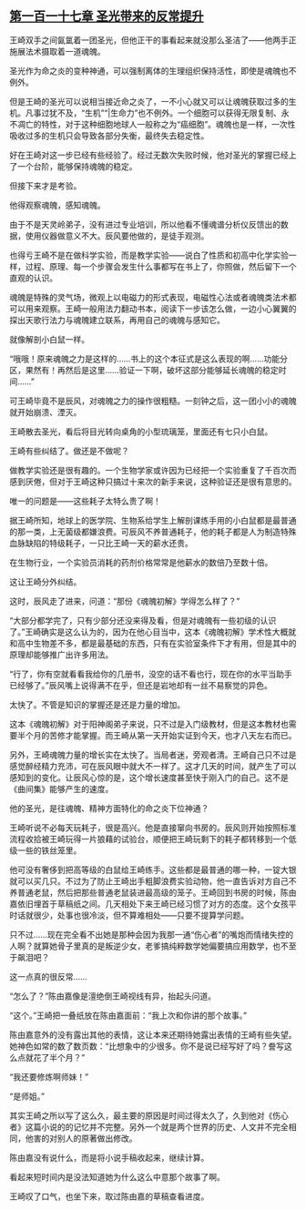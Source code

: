 ## [第一百一十七章 圣光带来的反常提升](https://www.xxbiquge.com/11_11207/8884120.html)


  王崎双手之间氤氲着一团圣光，但他正干的事看起来就没那么圣洁了——他两手正施展法术摄取着一道魂魄。

  圣光作为命之炎的变种神通，可以强制离体的生理组织保持活性，即使是魂魄也不例外。

  但是王崎的圣光可以说相当接近命之炎了，一不小心就又可以让魂魄获取过多的生机。凡事过犹不及，“生机”“|生命力”也不例外。一个细胞可以获得无限复制、永不凋亡的特性，对于这种细胞地球人一般称之为“癌细胞”。魂魄也是一样，一次性吸收过多的生机只会导致各部分失衡，最终失去稳定性。

  好在王崎对这一步已经有些经验了。经过无数次失败时候，他对圣光的掌握已经上了一个台阶，能够保持魂魄的稳定。

  但接下来才是考验。

  他得观察魂魄，感知魂魄。

  由于不是天灵岭弟子，没有进过专业培训，所以他看不懂魂谱分析仪反馈出的数据，使用仪器做意义不大。辰风要他做的，是徒手观测。

  也得亏王崎不是在做科学实验，而是教学实验——说白了性质和初高中化学实验一样，过程、原理、每一个步骤会发生什么事都写在书上了，你照做，然后留下一个直观的认识。

  魂魄是特殊的灵气场，微观上以电磁力的形式表现，电磁性心法或者魂魄类法术都可以用来观察。王崎一般用法力翻动书本，阅读下一步该怎么做，一边小心翼翼的探出天歌行法力与魂魄建立联系，再用自己的魂魄与感知它。

  就像解剖小白鼠一样。

  “哦哦！原来魂魄之力是这样的……书上的这个本征式是这么表现的啊……功能分区，果然有！再然后是这里……验证一下啊，破坏这部分能够延长魂魄的稳定时间……”

  可王崎毕竟不是辰风，对魂魄之力的操作很粗糙。一刻钟之后，这一团小小的魂魄就开始崩溃、湮灭。

  王崎散去圣光，看后将目光转向桌角的小型琉璃笼，里面还有七只小白鼠。

  王崎有些纠结了。做还是不做呢？

  做教学实验还是很有趣的。一个生物学家或许因为已经把一个实验重复了千百次而感到厌倦，但对于王崎这种只搞过十来次的新手来说，这种验证还是很有意思的。

  唯一的问题是——这些耗子太特么贵了啊！

  据王崎所知，地球上的医学院、生物系给学生上解剖课练手用的小白鼠都是最普通的那一类，上无菌级都嫌浪费。可辰风不养普通耗子，他的耗子都是人为制造特殊血脉缺陷的特级耗子，一只比王崎一天的薪水还贵。

  在生物行业，一个实验员消耗的药剂价格常常是他薪水的数倍乃至数十倍。

  这让王崎分外纠结。

  这时，辰风走了进来，问道：“那份《魂魄初解》学得怎么样了？”

  “大部分都学完了，只有少部分还没来得及看，但是对魂魄有一些初级的认识了。”王崎确实是这么认为的，因为在他心目当中，这本《魂魄初解》学术性大概就和高中生物差不多，都是最基础的东西，只有在实验室条件下才有用，但是其中的原理却能够推广出许多用法。

  “行了，你有空就看看我给你的几册书，没空的话不看也行，现在你的水平当助手已经够了。”辰风嘴上说得满不在乎，但还是岩地却有一丝不易察觉的异色。

  太快了。不管是知识的掌握还是还是力量的增加。

  这本《魂魄初解》对于阳神阁弟子来说，只不过是入门级教材，但是这本教材也需要半个月的苦修才能掌握。而王崎从第一天开始实证到今天，也才八天左右而已。

  另外，王崎魂魄力量的增长实在太快了。当局者迷，旁观者清。王崎自己只不过是感觉醉经精力充沛，可在辰风眼中就大不一样了。这才几天的时间，就产生了可以感知到的变化。让辰风心惊的是，这个增长速度甚至快于刚入门的自己。这不是《曲间集》能够产生的速度。

  他的圣光，是往魂魄、精神方面特化的命之炎下位神通？

  王崎听说不必每天玩耗子，很是高兴。他是直接窜向书房的。辰风则开始按照标准流程收拾被王崎玩得一片狼藉的试验台，顺便把王崎玩剩下的耗子都转移到一个低级一些的铁丝笼里。

  他可没有奢侈到把高等级的白鼠给王崎练手。这些都是最普通的哪一种，一锭大银就可以买几只。不过为了防止王崎出手粗脚浪费实验动物，他一直告诉对方自己不养普通老鼠，然后把那些普通老鼠装进最高级的笼子。王崎回到书房的时候，陈由嘉依旧埋首于草稿纸之间。几天相处下来王崎已经习惯了对方的态度。这个女孩平时话就很少，处事也很冷淡，但不算难相处——只要不提算学问题。

  只不过……现在完全看不出她是那种会因为我那一通“伤心者”的嘴炮而情绪失控的人啊？就算她骨子里真的是叛逆少女，老爹搞纯粹数学她偏要搞应用数学，也不至于飙泪吧？

  这一点真的很反常……

  “怎么了？”陈由嘉像是澶绝倒王崎视线有异，抬起头问道。

  “这个。”王崎把一叠纸放在陈由嘉面前：“我上次和你讲的那个故事。”

  陈由嘉意外的没有露出其他的表情，这让本来还期待她露出表情的王崎有些失望。她神色如常的数了数页数：“比想象中的少很多。你不是说已经写好了吗？誊写这么点就花了半个月？”

  “我还要修炼啊师妹！”

  “是师姐。”

  其实王崎之所以写了这么久，最主要的原因是时间过得太久了，久到他对《伤心者》这篇小说的的记忆并不完整。另外一个就是两个世界的历史、人文并不完全相同，他害的对别人的原著做出修改。

  陈由嘉没有说什么，而是将小说手稿收起来，继续计算。

  看起来短时间内是没法知道她为什么这么中意那个故事了啊。

  王崎叹了口气，也坐下来，取过陈由嘉的草稿查看进度。
